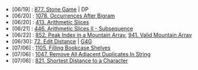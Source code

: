 
- [06/19] : [877. Stone Game](https://leetcode.com/problems/stone-game/description/) | DP
- [06/20] : [1078. Occurrences After Bigram](https://leetcode.com/problems/occurrences-after-bigram/description/)
- [06/20] : [413. Arithmetic Slices](https://leetcode.com/problems/arithmetic-slices/description/)
- [06/21] : [446. Arithmetic Slices II - Subsequence](https://leetcode.com/problems/arithmetic-slices-ii-subsequence/description/)
- [06/22] : [852. Peak Index in a Mountain Array](https://leetcode.com/problems/peak-index-in-a-mountain-array/description/), [941. Valid Mountain Array](https://leetcode.com/problems/valid-mountain-array/)
- [06/30]: [72. Edit Distance](https://leetcode.com/problems/edit-distance/description/) | [G4G](https://www.geeksforgeeks.org/edit-distance-dp-5/)
- [07/06] : [1105. Filling Bookcase Shelves](https://leetcode.com/problems/filling-bookcase-shelves/description/)
- [07/06] : [1047. Remove All Adjacent Duplicates In String](https://leetcode.com/problems/remove-all-adjacent-duplicates-in-string/description/)
- [07/06] : [821. Shortest Distance to a Character](https://leetcode.com/problems/shortest-distance-to-a-character/description/)
